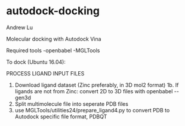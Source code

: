 # autodock-docking

Andrew Lu

Molecular docking with Autodock Vina

Required tools
-openbabel
-MGLTools

To dock (Ubuntu 16.04): 

PROCESS LIGAND INPUT FILES
1. Download ligand dataset (Zinc preferably, in 3D mol2 format)
1b. If ligands are not from Zinc: convert 2D to 3D files with openbabel --gen3d 
2. Split multimolecule file into seperate PDB files 
3. use MGLTools/utilities24/prepare_ligand4.py to convert PDB to Autodock specific file format, PDBQT

 
  
